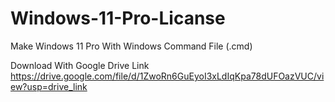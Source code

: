 # Windows-11-Pro-Licanse
Make Windows 11 Pro With Windows Command File (.cmd)


Download With Google Drive Link
https://drive.google.com/file/d/1ZwoRn6GuEyoI3xLdIqKpa78dUFOazVUC/view?usp=drive_link
